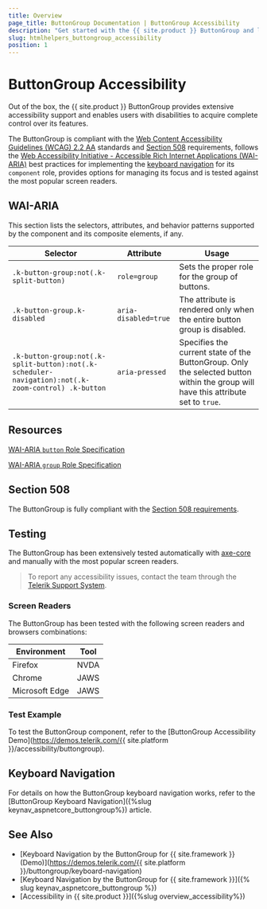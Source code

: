 ```yaml
---
title: Overview
page_title: ButtonGroup Documentation | ButtonGroup Accessibility
description: "Get started with the {{ site.product }} ButtonGroup and learn about its accessibility support for WAI-ARIA, Section 508, and WCAG 2.2."
slug: htmlhelpers_buttongroup_accessibility
position: 1
---
```


# ButtonGroup Accessibility





Out of the box, the {{ site.product }} ButtonGroup provides extensive accessibility support and enables users with disabilities to acquire complete control over its features.


The ButtonGroup is compliant with the [Web Content Accessibility Guidelines (WCAG) 2.2 AA](https://www.w3.org/TR/WCAG22/) standards and [Section 508](https://www.section508.gov/) requirements, follows the [Web Accessibility Initiative - Accessible Rich Internet Applications (WAI-ARIA)](https://www.w3.org/WAI/ARIA/apg/) best practices for implementing the [keyboard navigation](#keyboard-navigation) for its `component` role, provides options for managing its focus and is tested against the most popular screen readers.

## WAI-ARIA


This section lists the selectors, attributes, and behavior patterns supported by the component and its composite elements, if any.

| Selector | Attribute | Usage |
| -------- | --------- | ----- |
| `.k-button-group:not(.k-split-button)` | `role=group` | Sets the proper role for the group of buttons. |
| `.k-button-group.k-disabled` | `aria-disabled=true` | The attribute is rendered only when the entire button group is disabled. |
| `.k-button-group:not(.k-split-button):not(.k-scheduler-navigation):not(.k-zoom-control) .k-button` | `aria-pressed` | Specifies the current state of the ButtonGroup. Only the selected button within the group will have this attribute set to `true`. |

## Resources

[WAI-ARIA `button` Role Specification](https://www.w3.org/TR/wai-aria-1.2/#button)

[WAI-ARIA `group` Role Specification](https://www.w3.org/TR/wai-aria-1.2/#group)

## Section 508


The ButtonGroup is fully compliant with the [Section 508 requirements](http://www.section508.gov/).

## Testing


The ButtonGroup has been extensively tested automatically with [axe-core](https://github.com/dequelabs/axe-core) and manually with the most popular screen readers.

> To report any accessibility issues, contact the team through the [Telerik Support System](https://www.telerik.com/account/support-center).

### Screen Readers


The ButtonGroup has been tested with the following screen readers and browsers combinations:

| Environment | Tool |
| ----------- | ---- |
| Firefox | NVDA |
| Chrome | JAWS |
| Microsoft Edge | JAWS |



### Test Example

To test the ButtonGroup component, refer to the [ButtonGroup Accessibility Demo](https://demos.telerik.com/{{ site.platform }}/accessibility/buttongroup).

## Keyboard Navigation

For details on how the ButtonGroup keyboard navigation works, refer to the [ButtonGroup Keyboard Navigation]({%slug keynav_aspnetcore_buttongroup%}) article.

## See Also

* [Keyboard Navigation by the ButtonGroup for {{ site.framework }} (Demo)](https://demos.telerik.com/{{ site.platform }}/buttongroup/keyboard-navigation)
* [Keyboard Navigation by the ButtonGroup for {{ site.framework }}]({% slug keynav_aspnetcore_buttongroup %})
* [Accessibility in {{ site.product }}]({%slug overview_accessibility%})